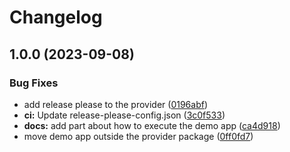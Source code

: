 # Changelog

## 1.0.0 (2023-09-08)


### Bug Fixes

* add release please to the provider ([0196abf](https://github.com/spotify/confidence-openfeature-provider-go/commit/0196abf216756db6d11ecb635690458bc995e47e))
* **ci:** Update release-please-config.json ([3c0f533](https://github.com/spotify/confidence-openfeature-provider-go/commit/3c0f5337f2f9ccbd1646216f392841b43bd59e4b))
* **docs:** add part about how to execute the demo app ([ca4d918](https://github.com/spotify/confidence-openfeature-provider-go/commit/ca4d9188f544ca6ca4c0cf240bcbf583a0c98816))
* move demo app outside the provider package ([0ff0fd7](https://github.com/spotify/confidence-openfeature-provider-go/commit/0ff0fd771d82bc40cc7af98b6893685e1d4d58f7))
